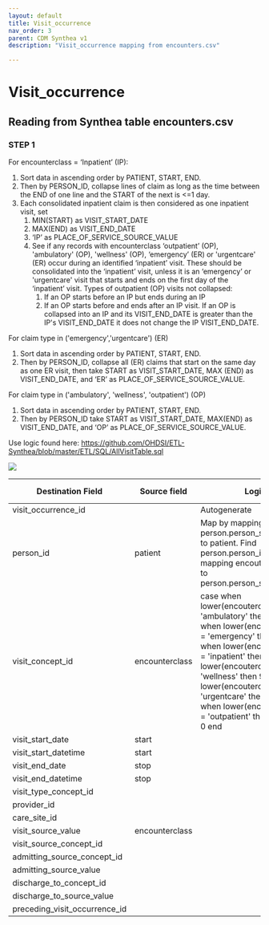 ```yaml
---
layout: default
title: Visit_occurrence
nav_order: 3
parent: CDM Synthea v1
description: "Visit_occurrence mapping from encounters.csv"

---
```


# Visit_occurrence

## Reading from Synthea table encounters.csv

### STEP 1 
For encounterclass = ‘Inpatient’ (IP):
1. Sort data in ascending order by PATIENT, START, END.
2. Then by PERSON_ID, collapse lines of claim as long as the time between the END of one line and the START of the next is <=1 day.
3. Each consolidated inpatient claim is then considered as one inpatient visit, set 
    1. MIN(START) as VISIT_START_DATE
    2. MAX(END) as VISIT_END_DATE
    3. ‘IP’ as PLACE_OF_SERVICE_SOURCE_VALUE
    4. See if any records with encounterclass ‘outpatient’ (OP), 'ambulatory' (OP), 'wellness' (OP), ‘emergency’ (ER) or 'urgentcare' (ER) occur during an identified ‘inpatient’ visit. These should be consolidated into the ‘inpatient’ visit, unless it is an ‘emergency’ or 'urgentcare' visit that starts and ends on the first day of the ‘inpatient’ visit.  Types of outpatient (OP) visits not collapsed: 
        1. If an OP starts before an IP but ends during an IP
        2. If an OP starts before and ends after an IP visit.  If an OP is collapsed into an IP and its VISIT_END_DATE is greater than the IP's VISIT_END_DATE it does not change the IP VISIT_END_DATE.

For claim type in ('emergency','urgentcare') (ER)
1. Sort data in ascending order by PATIENT, START, END.
2. Then by PERSON_ID, collapse all (ER) claims that start on the same day as one ER visit, then take START as VISIT_START_DATE, MAX (END) as VISIT_END_DATE, and ‘ER’ as PLACE_OF_SERVICE_SOURCE_VALUE.

For claim type in ('ambulatory', 'wellness', 'outpatient') (OP)
1. Sort data in ascending order by PATIENT, START, END.
2. Then by PERSON_ID take START as VISIT_START_DATE, MAX(END) as VISIT_END_DATE, and ‘OP’ as PLACE_OF_SERVICE_SOURCE_VALUE.

Use logic found here:
https://github.com/OHDSI/ETL-Synthea/blob/master/ETL/SQL/AllVisitTable.sql

![](syntheaETL_files/image13.png)

| Destination Field | Source field | Logic | Comment field |
| --- | --- | --- | --- |
| visit_occurrence_id |  |Autogenerate  |  |
| person_id | patient | Map by mapping person.person_source_value to patient.  Find person.person_id by mapping encouters.patient to person.person_source_value. |  |
| visit_concept_id | encounterclass | case   when lower(encouterclass) = 'ambulatory' then 9202  when lower(encouterclass) = 'emergency' then 9203  when lower(encouterclass) = 'inpatient'     then 9201  when lower(encouterclass) = 'wellness'     then 9202  when lower(encouterclass) = 'urgentcare'  then 9203   when lower(encouterclass) = 'outpatient'   then 9202  else 0  end |  |
| visit_start_date | start |  |  |
| visit_start_datetime | start |  |  |
| visit_end_date | stop |  |  |
| visit_end_datetime | stop |  |  |
| visit_type_concept_id |  |  |  |
| provider_id |  |  |  |
| care_site_id |  |  |  |
| visit_source_value | encounterclass |  |  |
| visit_source_concept_id |  |  |  |
| admitting_source_concept_id |  |  |  |
| admitting_source_value |  |  |  |
| discharge_to_concept_id |  |  |  |
| discharge_to_source_value |  |  |  |
| preceding_visit_occurrence_id |  |  |  |
